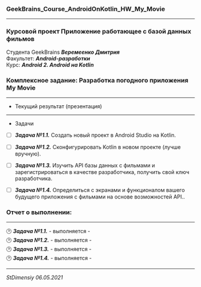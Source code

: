 ### GeekBrains_Course_AndroidOnKotlin_HW_My_Movie
---
### Курсовой проект Приложение работающее с базой данных фильмов
Студента GeekBrains ***Веремеенко Дмитрия***    
Факультет: ***Android-разработки***    
Курс: ***Android 2. Android на Kotlin***    
### Комплексное задание: Разработка погодного приложения My Movie
---    
- Текущий результат (презентация)    

---
- Задачи
- [ ] ***Задача №1.1.***	Создать новый проект в Android Studio на Kotlin.   
- [ ] ***Задача №1.2.***	Сконфигурировать Kotlin в новом проекте (лучше вручную).    
- [ ] ***Задача №1.3.***	Изучить API базы данных с фильмами и зарегистрироваться в качестве разработчика, получить свой ключ разработчика.
- [ ] ***Задача №1.4.***	Определиться с экранами и функционалом вашего будущего приложения с фильмами на основе возможностей API..


### Отчет о выполнении:
---    
:clock2: ***Задача №1.1.*** - выполняется -    
:clock2: ***Задача №1.2.*** - выполняется -    
:clock2: ***Задача №1.3.*** - выполняется -       
:clock2: ***Задача №1.4.***	- выполняется -  
     

---   

*StDimensiy 06.05.2021*
